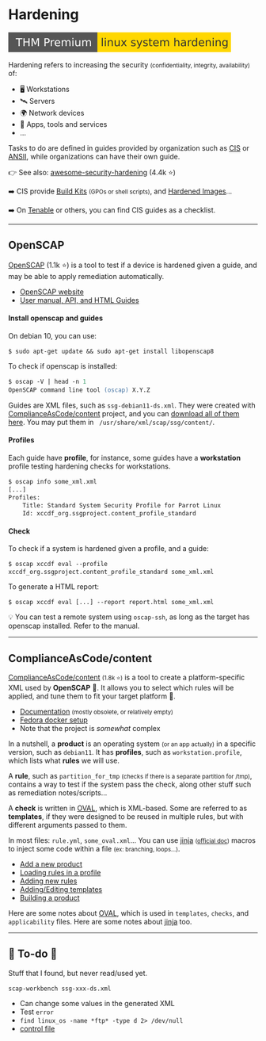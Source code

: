 # Hardening

[![linuxsystemhardening](../../cybersecurity/_badges/thmp/linuxsystemhardening.svg)](https://tryhackme.com/room/linuxsystemhardening)

<div class="row row-cols-md-2"><div>

Hardening refers to increasing the security <small>(confidentiality, integrity, availability)</small> of:

* 🖥️ Workstations
* 🛰️ Servers
* 🌍 Network devices
* 📂 Apps, tools and services
* ...
</div><div>

Tasks to do are defined in guides provided by organization such as [CIS](https://www.cisecurity.org/cis-benchmarks) or [ANSII](https://www.ssi.gouv.fr/uploads/2019/03/linux_configuration-en-v1.2.pdf), while organizations can have their own guide.

👉 See also: [awesome-security-hardening](https://github.com/decalage2/awesome-security-hardening) (4.4k ⭐)

➡️ CIS provide [Build Kits](https://learn.cisecurity.org/build-kits) <small>(GPOs or shell scripts)</small>, and [Hardened Images](https://www.cisecurity.org/cis-hardened-images)...

➡️ On [Tenable](https://www.tenable.com/audits) or others, you can find CIS guides as a checklist.
</div></div>

<hr class="sep-both">

## OpenSCAP

<div class="row row-cols-md-2"><div>

[OpenSCAP](https://github.com/OpenSCAP/openscap) (1.1k ⭐) is a tool to test if a device is hardened given a guide, and may be able to apply remediation automatically.

* [OpenSCAP website](https://www.open-scap.org/)
* [User manual, API, and HTML Guides](https://static.open-scap.org/)

#### Install openscap and guides

On debian 10, you can use:

```shell!
$ sudo apt-get update && sudo apt-get install libopenscap8
```

To check if openscap is installed:

```ps
$ oscap -V | head -n 1
OpenSCAP command line tool (oscap) X.Y.Z
```

Guides are XML files, such as `ssg-debian11-ds.xml`. They were created with [ComplianceAsCode/content](#complianceascodecontent) project, and you can [download all of them here](https://github.com/ComplianceAsCode/content/releases/). You may put them in ` /usr/share/xml/scap/ssg/content/`.
</div><div>

#### Profiles

Each guide have **profile**, for instance, some guides have a **workstation** profile testing hardening checks for workstations.

```shell!
$ oscap info some_xml.xml
[...]
Profiles:
    Title: Standard System Security Profile for Parrot Linux
    Id: xccdf_org.ssgproject.content_profile_standard
```

#### Check

To check if a system is hardened given a profile, and a guide:

```shell!
$ oscap xccdf eval --profile xccdf_org.ssgproject.content_profile_standard some_xml.xml
```

To generate a HTML report:

```shell!
$ oscap xccdf eval [...] --report report.html some_xml.xml
```

💡 You can test a remote system using `oscap-ssh`, as long as the target has openscap installed. Refer to the manual.
</div></div>

<hr class="sep-both">

## ComplianceAsCode/content

<div class="row row-cols-md-2"><div>

[ComplianceAsCode/content](https://github.com/ComplianceAsCode/content) <small>(1.8k ⭐)</small> is a tool to create a platform-specific XML used by **OpenSCAP** 🔎. It allows you to select which rules will be applied, and tune them to fit your target platform 🚀.

* [Documentation](https://complianceascode.readthedocs.io/en/latest/manual/developer/01_introduction.html) <small>(mostly obsolete, or relatively empty)</small>
* [Fedora docker setup](content/install.md)
* Note that the project is *somewhat* complex

In a nutshell, a **product** is an operating system <small>(or an app actually)</small> in a specific version, such as `debian11`. It has **profiles**, such as `workstation.profile`, which lists what **rules** we will use.

A **rule**, such as `partition_for_tmp` <small>(checks if there is a separate partition for /tmp)</small>, contains a way to test if the system pass the check, along other stuff such as remediation notes/scripts...
</div><div>

A **check** is written in [OVAL](https://ovalproject.github.io/getting-started/tutorial/), which is XML-based. Some are referred to as **templates**, if they were designed to be reused in multiple rules, but with different arguments passed to them. 

In most files: `rule.yml`, `some_oval.xml`... You can use [jinja](https://complianceascode.readthedocs.io/en/latest/jinja_macros/01-general.html) <small>([official doc](https://jinja.palletsprojects.com/en/3.0.x/))</small> macros to inject some code within a file <small>(ex: branching, loops...)</small>.

* [Add a new product](content/product.md)
* [Loading rules in a profile](content/profiles.md)
* [Adding new rules](content/rules.md)
* [Adding/Editing templates](content/templates.md)
* [Building a product](content/compilation.md)

Here are some notes about [OVAL](content/oval.md), which is used in `templates`, `checks`, and `applicability` files. Here are some notes about [jinja](content/jinja.md) too.

</div></div>

<hr class="sep-both">

## 👻 To-do 👻

Stuff that I found, but never read/used yet.

<div class="row row-cols-md-2"><div>

```
scap-workbench ssg-xxx-ds.xml
```
</div><div>

* Can change some values in the generated XML
* Test `error`
* `find linux_os -name *ftp* -type d 2> /dev/null`
* [control file](https://complianceascode.readthedocs.io/en/latest/manual/developer/03_creating_content.html#controls)
</div></div>